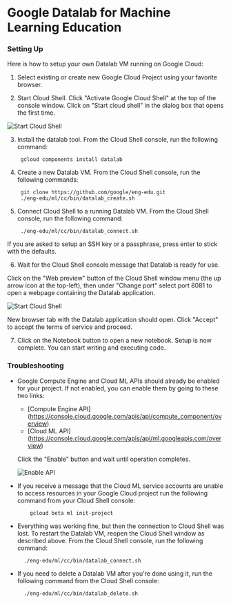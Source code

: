 # Google Datalab for Machine Learning Education


### Setting Up

Here is how to setup your own Datalab VM running on Google Cloud:

1. Select existing or create new Google Cloud Project using your favorite
  browser.

2. Start Cloud Shell. Click "Activate Google Cloud Shell" at the top of the
  console window. Click on "Start cloud shell" in the dialog box that opens the
  first time.

  ![Start Cloud Shell](img/cloud_shell.png)

3. Install the datalab tool. From the Cloud Shell console, run the following command:
    
        gcloud components install datalab

4. Create a new Datalab VM. From the Cloud Shell console, run the following
  commands:

        git clone https://github.com/google/eng-edu.git
        ./eng-edu/ml/cc/bin/datalab_create.sh

5. Connect Cloud Shell to a running Datalab VM. From the Cloud Shell console,
  run the following command:

        ./eng-edu/ml/cc/bin/datalab_connect.sh

  If you are asked to setup an SSH key or a passphrase, press enter to stick
  with the defaults.

6. Wait for the Cloud Shell console message that Datalab is ready for use.

  Click on the "Web preview" button of the Cloud Shell window menu (the up
  arrow icon at the top-left), then under "Change port" select port 8081 to
  open a webpage containing the Datalab application.

  ![Start Cloud Shell](img/web_preview.png)

  New browser tab with the Datalab application should open. Click "Accept" to
  accept the terms of service and proceed.

7. Click on the Notebook button to open a new notebook. Setup is now complete.
  You can start writing and executing code.


### Troubleshooting

* Google Compute Engine and Cloud ML APIs should already be enabled for your
  project. If not enabled, you can enable them by going to these two links:
    * [Compute Engine API]
      (https://console.cloud.google.com/apis/api/compute_component/overview)
    * [Cloud ML API]
      (https://console.cloud.google.com/apis/api/ml.googleapis.com/overview)

  Click the "Enable" button and wait until operation completes.

  ![Enable API](img/enable_api.png)


* If you receive a message that the Cloud ML service accounts are unable to
  access resources in your Google Cloud project run the following command from
  your Cloud Shell console:

          gcloud beta ml init-project

* Everything was working fine, but then the connection to Cloud Shell was lost.
  To restart the Datalab VM, reopen the Cloud Shell window as described above.
  From the Cloud Shell console, run the following command:

        ./eng-edu/ml/cc/bin/datalab_connect.sh

* If you need to delete a Datalab VM after you're done using it, run the
  following command from the Cloud Shell console:

        ./eng-edu/ml/cc/bin/datalab_delete.sh
